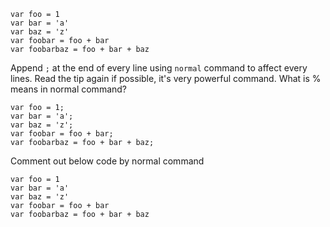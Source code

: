 ```
var foo = 1
var bar = 'a'
var baz = 'z'
var foobar = foo + bar
var foobarbaz = foo + bar + baz
```
Append `;` at the end of every line using `normal` command to affect every lines.
Read the tip again if possible, it's very powerful command.
What is % means in normal command?

```
var foo = 1;
var bar = 'a';
var baz = 'z';
var foobar = foo + bar;
var foobarbaz = foo + bar + baz;
```

Comment out below code by normal command

```
var foo = 1
var bar = 'a'
var baz = 'z'
var foobar = foo + bar
var foobarbaz = foo + bar + baz
```
